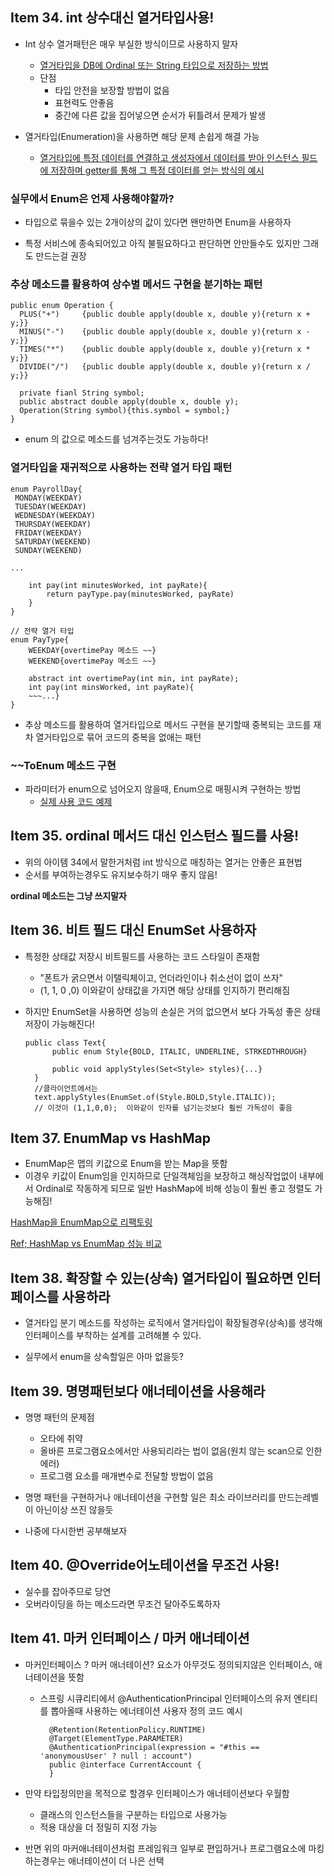 ## Item 34. int  상수대신 열거타입사용!

- Int 상수 열거패턴은 매우 부실한 방식이므로 사용하지 말자
	- [열거타입을 DB에 Ordinal 또는 String 타입으로 저장하는 방법](https://github.com/jinia91/blog/blob/6f75c1d9c9085427b3bca131856f74e66c577b97/src/main/java/myblog/blog/member/doamin/Member.java#L37)
	- 단점
		- 타입 안전을 보장할 방법이 없음
		- 표현력도 안좋음
		- 중간에 다른 값을 집어넣으면 순서가 뒤틀려서 문제가 발생

- 열거타입(Enumeration)을 사용하면 해당 문제 손쉽게 해결 가능
	- [열거타입에 특정 데이터를 연결하고 생성자에서 데이터를 받아 인스턴스 필드에 저장하며 getter를 통해 그 특정 데이터를 얻는 방식의 예시](https://github.com/jinia91/blog/blob/main/src/main/java/myblog/blog/member/doamin/Role.java)

### 실무에서 Enum은 언제 사용해야할까?

- 타입으로 묶을수 있는 2개이상의 값이 있다면 왠만하면 Enum을 사용하자

- 특정 서비스에 종속되어있고 아직 불필요하다고 판단하면 안만들수도 있지만 그래도 만드는걸 권장

### 추상 메소드를 활용하여 상수별 메서드 구현을 분기하는 패턴
	public enum Operation {
	  PLUS("+")		{public double apply(double x, double y){return x + y;}}
	  MINUS("-")	{public double apply(double x, double y){return x - y;}}
	  TIMES("*")	{public double apply(double x, double y){return x * y;}}
	  DIVIDE("/")	{public double apply(double x, double y){return x / y;}}

	  private fianl String symbol;
	  public abstract double apply(double x, double y);
	  Operation(String symbol){this.symbol = symbol;}
	}

- enum 의 값으로 메소드를 넘겨주는것도 가능하다!


### 열거타입을 재귀적으로 사용하는 전략 열거 타입 패턴
	enum PayrollDay{
	 MONDAY(WEEKDAY)
	 TUESDAY(WEEKDAY)
	 WEDNESDAY(WEEKDAY)
	 THURSDAY(WEEKDAY)
	 FRIDAY(WEEKDAY)
	 SATURDAY(WEEKEND)
	 SUNDAY(WEEKEND)
	
	...
	
		int pay(int minutesWorked, int payRate){
			return payType.pay(minutesWorked, payRate)
		}
	}
	
	// 전략 열거 타입
	enum PayType{
		WEEKDAY{overtimePay 메소드 ~~}
		WEEKEND{overtimePay 메소드 ~~}

		abstract int overtimePay(int min, int payRate);
		int pay(int minsWorked, int payRate){
		~~~...}
	}

- 추상 메소드를 활용하여 열거타입으로 메서드 구현을 분기할때 중복되는 코드를 재차 열거타입으로 묶어 코드의 중복을 없애는 패턴
	
	

### ~~ToEnum 메소드 구현
- 파라미터가 enum으로 넘어오지 않을때, Enum으로 매핑시켜 구현하는 방법
	 - [실제 사용 코드 예제](https://github.com/jinia91/blog/blob/c62a003d261fe881a39397aa98f0b139d50c1168/src/main/java/myblog/blog/member/auth/UserInfoFactory.java#L29)


## Item 35. ordinal 메서드 대신 인스턴스 필드를 사용!

- 위의 아이템 34에서 말한거처럼 int 방식으로 매칭하는 열거는 안좋은 표현법
- 순서를 부여하는경우도 유지보수하기 매우 좋지 않음!

**ordinal 메소드는 그냥 쓰지말자**

## Item 36. 비트 필드 대신 EnumSet 사용하자

- 특정한 상태값 저장시 비트필드를 사용하는 코드 스타일이 존재함
	- "폰트가 굵으면서 이탤릭체이고, 언더라인이나 취소선이 없이 쓰자"
	-  (1, 1, 0 ,0) 이와같이 상태값을 가지면 해당 상태를 인지하기 편리해짐

- 하지만 EnumSet을 사용하면 성능의 손실은 거의 없으면서 보다 가독성 좋은 상태 저장이 가능해진다!

	  public class Text{
			public enum Style{BOLD, ITALIC, UNDERLINE, STRKEDTHROUGH}

			public void applyStyles(Set<Style> styles){...}
		} 
		//클라이언트에서는
		text.applyStyles(EnumSet.of(Style.BOLD,Style.ITALIC));
		// 이것이 (1,1,0,0);  이와같이 인자를 넘기는것보다 훨씬 가독성이 좋음

## Item 37. EnumMap vs HashMap

- EnumMap은 맵의 키값으로 Enum을 받는 Map을 뜻함
- 이경우 키값이 Enum임을 인지하므로 단일객체임을 보장하고 해싱작업없이 내부에서 Ordinal로 작동하게 되므로 일반 HashMap에 비해 성능이 훨씬 좋고 정렬도 가능해짐!

[HashMap을 EnumMap으로 리팩토링](https://github.com/jinia91/blog/blob/c62a003d261fe881a39397aa98f0b139d50c1168/src/main/java/myblog/blog/member/auth/UserInfoFactory.java#L22)

[Ref; HashMap vs EnumMap 성능 비교](https://siyoon210.tistory.com/142)



## Item 38. 확장할 수 있는(상속) 열거타입이 필요하면 인터페이스를 사용하라

- 열거타입 분기 메소드를 작성하는 로직에서 열거타입이 확장될경우(상속)를 생각해 인터페이스를 부착하는 설계를 고려해볼 수 있다.

- 실무에서 enum을 상속할일은 아마 없을듯?


## Item 39. 명명패턴보다 애너테이션을 사용해라

- 명명 패턴의 문제점
	- 오타에 취약
	- 올바른 프로그램요소에서만 사용되리라는 법이 없음(원치 않는 scan으로 인한 에러)
	- 프로그램 요소를 매개변수로 전달할 방법이 없음

- 명명 패턴을 구현하거나 애너테이션을 구현할 일은 최소  라이브러리를 만드는레벨이 아닌이상 쓰진 않을듯
- 나중에 다시한번 공부해보자

## Item 40. @Override어노테이션을 무조건 사용!

- 실수를 잡아주므로 당연
- 오버라이딩을 하는 메소드라면 무조건 달아주도록하자

## Item 41. 마커 인터페이스 / 마커 애너테이션

- 마커인터페이스 ? 마커 애너테이션?
	요소가 아무것도 정의되지않은 인터페이스, 애너테이션을 뜻함

	- 스프링 시큐리티에서 @AuthenticationPrincipal 인터페이스의 유저 엔티티를 뽑아올때 사용하는 에너테이션 사용자 정의 코드 예시

			@Retention(RetentionPolicy.RUNTIME)  
			@Target(ElementType.PARAMETER)  	
			@AuthenticationPrincipal(expression = "#this == 'anonymousUser' ? null : account")  
			public @interface CurrentAccount {  
			}

- 만약 타입정의만을 목적으로 할경우 인터페이스가 애너테이션보다 우월함
	- 클래스의 인스턴스들을 구분하는 타입으로 사용가능
	- 적용 대상을 더 정밀히 지정 가능
	
- 반면 위의 마커애너테이션처럼 프레임워크 일부로 편입하거나 프로그램요소에 마킹하는경우는 애너테이션이 더 나은 선택